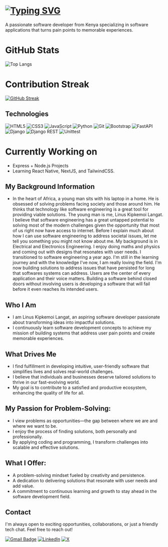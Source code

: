 # [![Typing SVG](https://readme-typing-svg.demolab.com/?lines=Hello,+I'm+Linus+Kipkemoi+Langat&size=40&height=60&width=800&weight=600&pause=3000)](https://git.io/typing-svg)
A passionate software developer from Kenya specializing in software applications that turns pain points to memorable experiences.
# GitHub Stats
![Top Langs](https://github-readme-stats.vercel.app/api/top-langs/?username=Developer-Linus&layout=compact&langs_count=8&theme=radical)

# Contribution Streak
[![GitHub Streak](https://streak-stats.demolab.com?user=Developer-Linus&theme=radical)](https://git.io/streak-stats)

## Technologies
![HTML5](https://img.shields.io/badge/HTML5-E34F26?style=for-the-badge&logo=html5&logoColor=white)
![CSS3](https://img.shields.io/badge/CSS3-1572B6?style=for-the-badge&logo=css3&logoColor=white)
![JavaScript](https://img.shields.io/badge/JavaScript-F7DF1E?style=for-the-badge&logo=javascript&logoColor=black)
![Python](https://img.shields.io/badge/Python-3776AB?style=for-the-badge&logo=python&logoColor=white)
![Git](https://img.shields.io/badge/Git-F05032?style=for-the-badge&logo=git&logoColor=white)
![Bootstrap](https://img.shields.io/badge/Bootstrap-7952B3?style=for-the-badge&logo=bootstrap&logoColor=white)
![FastAPI](https://img.shields.io/badge/FastAPI-009688?style=for-the-badge&logo=fastapi&logoColor=white)
![Django](https://img.shields.io/badge/Django-092E20?style=for-the-badge&logo=django&logoColor=white)
![Django REST](https://img.shields.io/badge/DjangoREST-FF1709?style=for-the-badge&logo=django&logoColor=white)
![Unittest](https://img.shields.io/badge/Unittest-3776AB?style=for-the-badge&logo=python&logoColor=white)

# Currently Working on
- Express + Node.js Projects
- Learning React Native, NextJS, and TailwindCSS.
## My Background Information
- In the heart of Africa, a young man sits with his laptop in a home. He is obsessed of solving problems facing society and those around him. He thinks that technology like software engineering is a great tool for providing viable solutions. The young man is me, Linus Kipkemoi Langat. I believe that software engineering has a great untapped potential to solving most of the modern challenges given the opportunity that most of us right now have access to internet. Before I explain much about how I can use software engineering to address societal issues, let me tell you something you might not know about me. My background is in Electrical and Electronics Engineering. I enjoy doing maths and physics and coming out with designs that resonates with user needs. I transitioned to software engineering a year ago. I'm still in the learning journey and with the knowledge I've now, I am really loving the field. I'm now building solutions to address issues that have persisted for long that softwares systems can address. Users are the center of every application and their voice matters. Building a software behind closed doors without involving users is developing a software that will fail before it even reaches its intended users. 

## Who I Am
- I am Linus Kipkemoi Langat, an aspiring software developer passionate about transforming ideas into impactful solutions.
- I continuously learn software development concepts to achieve my mission of building systems that address user pain points and create memorable experiences.

## What Drives Me
- I find fulfillment in developing intuitive, user-friendly software that simplifies lives and solves real-world challenges.
- I believe that individuals and businesses deserve tailored solutions to thrive in our fast-evolving world.
- My goal is to contribute to a satisfied and productive ecosystem, enhancing the quality of life for all.

## My Passion for Problem-Solving:
- I view problems as opportunities—the gap between where we are and where we want to be.
- I enjoy the process of finding solutions, both personally and professionally.
- By applying coding and programming, I transform challenges into scalable and effective solutions.

## What I Offer:
- A problem-solving mindset fueled by creativity and persistence.
- A dedication to delivering solutions that resonate with user needs and add value.
- A commitment to continuous learning and growth to stay ahead in the software development field.


## Contact
I'm always open to exciting opportunities, collaborations, or just a friendly tech chat. Feel free to reach out!

[![Gmail Badge](https://img.shields.io/badge/-Email-D14836?style=for-the-badge&logo=gmail&logoColor=white)](mailto:linuslangat097@gmail.com)
[![LinkedIn](https://img.shields.io/badge/-LinkedIn-0077B5?style=for-the-badge&logo=linkedin&logoColor=white)](https://www.linkedin.com/in/linuslangat/)
[![X](https://img.shields.io/badge/-X-black?style=for-the-badge&logo=x&logoColor=white)](https://x.com/Developer_Linus)


<!--
**Developer-Linus/Developer-Linus** is a ✨ _special_ ✨ repository because its `README.md` (this file) appears on your GitHub profile.

Here are some ideas to get you started:

- 🔭 I’m currently working on ...

- 👯 I’m looking to collaborate on ...
- 🤔 I’m looking for help with ...
- 💬 Ask me about ...
- 📫 How to reach me: ...
- 😄 Pronouns: ...
- ⚡ Fun fact: ...
-->
